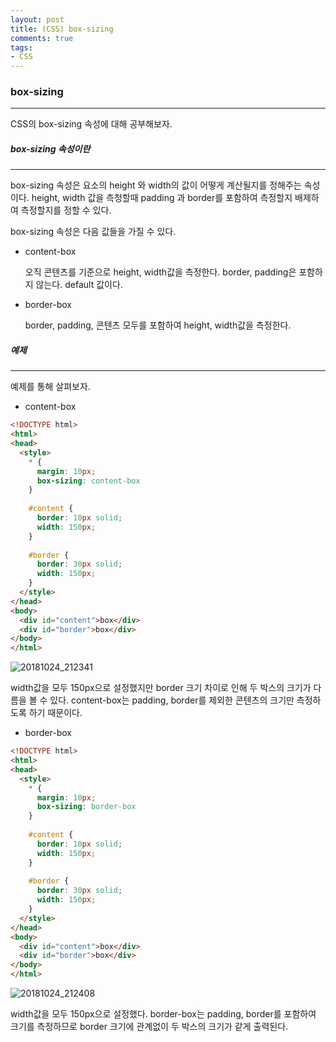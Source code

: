 ```yaml
---
layout: post
title: (CSS) box-sizing
comments: true
tags:
- CSS
---
```




### box-sizing

---

CSS의 box-sizing 속성에 대해 공부해보자.



##### box-sizing 속성이란

---

box-sizing 속성은 요소의 height 와 width의 값이 어떻게 계산될지를 정해주는 속성이다. height, width 값을 측청할때 padding 과 border를 포함하여 측정할지 배제하여 측정할지를 정할 수 있다.



box-sizing 속성은 다음 값들을 가질 수 있다.

* content-box

  오직 콘텐츠를 기준으로 height, width값을 측정한다. border, padding은 포함하지 않는다. default 값이다.

* border-box

  border, padding, 콘텐츠 모두를 포함하여 height, width값을 측정한다.



##### 예제

---

예제를 통해 살펴보자.



* content-box

```html
<!DOCTYPE html>
<html>
<head>
  <style>
    * {
      margin: 10px;
      box-sizing: content-box
    }
    
    #content {
      border: 10px solid;
      width: 150px;
    }
    
    #border {
      border: 30px solid;
      width: 150px;
    }
  </style>
</head>
<body>
  <div id="content">box</div>
  <div id="border">box</div>
</body>
</html>
```

![20181024_212341](https://user-images.githubusercontent.com/28145780/47430074-3f028080-d7d3-11e8-8259-ae35447e65be.png)

width값을 모두 150px으로 설정했지만 border 크기 차이로 인해 두 박스의 크기가 다름을 볼 수 있다. content-box는 padding, border를 제외한 콘텐츠의 크기만 측정하도록 하기 때문이다.

* border-box

```html
<!DOCTYPE html>
<html>
<head>
  <style>
    * {
      margin: 10px;
      box-sizing: border-box
    }
    
    #content {
      border: 10px solid;
      width: 150px;
    }
    
    #border {
      border: 30px solid;
      width: 150px;
    }
  </style>
</head>
<body>
  <div id="content">box</div>
  <div id="border">box</div>
</body>
</html>
```

![20181024_212408](https://user-images.githubusercontent.com/28145780/47430085-49bd1580-d7d3-11e8-9c37-303a940af207.png)

width값을 모두 150px으로 설정했다. border-box는 padding, border를 포함하여 크기를 측정하므로 border 크기에 관계없이 두 박스의 크기가 같게 출력된다.